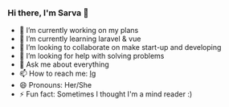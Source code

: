 ### Hi there, I'm Sarva 👋

- 🔭 I’m currently working on my plans
- 🌱 I’m currently learning laravel & vue
- 👯 I’m looking to collaborate on make start-up and developing
- 🤔 I’m looking for help with solving problems
- 💬 Ask me about everything
- 📫 How to reach me: [Ig](https://www.instagram.com/adesarva/)
- 😄 Pronouns: Her/She
- ⚡ Fun fact: Sometimes I thought I'm a mind reader :)
